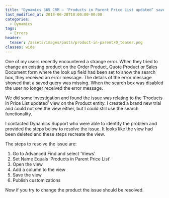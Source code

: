 ```yaml
---
title: "Dynamics 365 CRM – ‘Products in Parent Price List updated’ saved query missing"
last_modified_at: 2018-06-28T18:00:00-00:00
categories:
  - Dynamics
tags:
  - Errors
header:
  teaser: /assets/images/posts/product-in-parent/0_teaser.png
classes: wide
---
```

One of my users recently encountered a strange error. When they tried to change an existing product on the Order Product, Quote Product or Sales Document form where the look up field had been set to show the search box, they received an error message. The details of the error message showed that a saved query was missing. When the search box was disabled the user no longer received the error message.

We did some investigation and found the issue was relating to the ‘Products in Price List updated’ view on the Product entity. I created a brand new trial and could not see the view either, but I could still use the search functionality.

I contacted Dynamics Support who were able to identify the problem and provided the steps below to resolve the issue. It looks like the view had been deleted and these steps recreate the view.

The steps to resolve the issue are:

1. Go to Advanced Find and select ‘Views’
1. Set Name Equals ‘Products in Parent Price List’
1. Open the view
1. Add a column to the view
1. Save the view
1. Publish customizations

Now if you try to change the product the issue should be resolved.

